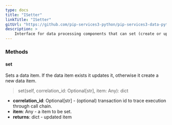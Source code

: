 ```yaml
---
type: docs
title: "ISetter"
linkTitle: "ISetter"
gitUrl: "https://github.com/pip-services3-python/pip-services3-data-python"
description: >
    Interface for data processing components that can set (create or update) data items.
---
```



### Methods

#### set
Sets a data item. If the data item exists it updates it, otherwise it create a new data item.

> set(self, correlation_id: Optional[str], item: Any): dict

- **correlation_id**: Optional[str] - (optional) transaction id to trace execution through call chain.
- **item**: Any - a item to be set.
- **returns**: dict - updated item

